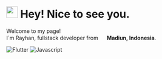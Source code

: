 <h1><img src="https://emojis.slackmojis.com/emojis/images/1531849430/4246/blob-sunglasses.gif?1531849430" width="30"/> Hey! Nice to see you.</h1>

<p>Welcome to my page!</br>I`m Rayhan, fullstack developer from <img src="https://cdn-icons-png.flaticon.com/128/6157/6157721.png" height="15"/> <b>Madiun, Indonesia</b>.
</p>

<img alt="Flutter" src="https://img.shields.io/badge/-Flutter-blue?style=flat-square&logo=flutter&logoColor=blue&labelColor=white&textColor=grey"/>
<img alt="Javascript" src="https://img.shields.io/badge/-Javascript-yellow?style=flat-square&logo=javascript&logoColor=yellow&labelColor=black&labelColor=yellow"/>
